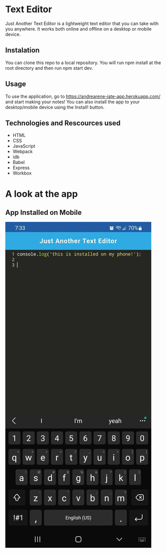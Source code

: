 # Text Editor

Just Another Text Editor is a lightweight text editor that you can take with you anywhere. It works both online and offline on a desktop or mobile device.

## Instalation

You can clone this repo to a local repository. You will run npm install at the root directory and then run npm start dev.

## Usage

To use the application, go to https://andrearene-jate-app.herokuapp.com/ and start making your notes! You can also install the app to your desktop/mobile device using the Install! button.

## Technologies and Rescources used 
* HTML
* CSS
* JavaScript
* Webpack
* idb
* Babel
* Express
* Workbox

# A look at the app

## App Installed on Mobile

![App at moblie size](project_images/mobile.jpg)


